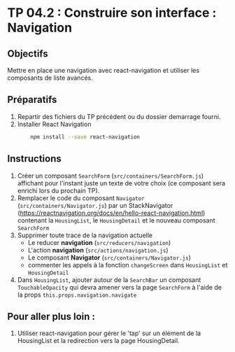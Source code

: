 # TP 04.2 : Construire son interface : Navigation

## Objectifs
Mettre en place une navigation avec react-navigation et utiliser les composants de liste avancés.

## Préparatifs
1. Repartir des fichiers du TP précédent ou du dossier demarrage fourni.
2. Installer React Navigation
    ```bash
        npm install --save react-navigation
    ```

## Instructions
1. Créer un composant `SearchForm` (`src/containers/SearchForm.js`) affichant pour l'instant juste un texte de votre choix (ce composant sera enrichi lors du prochain TP).
2. Remplacer le code du composant `Navigator` (`src/containers/Navigator.js`) par un StackNavigator (https://reactnavigation.org/docs/en/hello-react-navigation.html) contenant la `HousingList`, le `HousingDetail` et le nouveau composant `SearchForm`
3. Supprimer toute trace de la navigation actuelle
    - Le reducer **navigation** (`src/reducers/navigation`)
    - L'action **navigation** (`src/actions/navigation.js`)
    - Le composant **Navigator** (`src/containers/Navigator.js`)
    - commenter les appels à la fonction `changeScreen` dans `HousingList` et `HousingDetail`
4. Dans `HousingList`, ajouter autour de la `SearchBar` un composant `TouchableOpacity` qui devra amener vers la page `SearchForm` à l'aide de la props `this.props.navigation.navigate`

## Pour aller plus loin :
1. Utiliser react-navigation pour gérer le 'tap' sur un élément de la HousingList et la redirection vers la page HousingDetail.